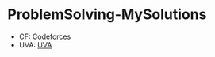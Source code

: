 # ProblemSolving-MySolutions

* CF: [Codeforces](https://codeforces.com/)
* UVA: [UVA](https://onlinejudge.org/)

